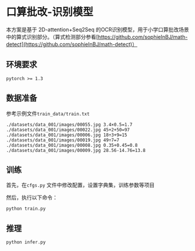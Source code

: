 # 口算批改-识别模型
本方案是基于 2D-attention+Seq2Seq 的OCR识别模型，用于小学口算批改场景中的算式识别部分。（算式检测部分参看[https://github.com/sophieInBJ/math-detect](https://github.com/sophieInBJ/math-detect)）

## 环境要求
`pytorch >= 1.3 `

## 数据准备

参考示例文件`train_data/train.txt` 

```
./datasets/data_001/images/00055.jpg 3.4×0.5=1.7
./datasets/data_001/images/00022.jpg 45+2+50=97
./datasets/data_001/images/00006.jpg 18÷3+9=15
./datasets/data_001/images/00019.jpg 49÷7=7
./datasets/data_001/images/00008.jpg 0.35+0.45=0.8
./datasets/data_001/images/00009.jpg 28.56-14.76=13.8

``` 

## 训练

首先，在`cfgs.py` 文件中修改配置，设置字典集，训练参数等项目

然后，执行以下命令：

```
python train.py

```  
## 推理

```
python infer.py 

```